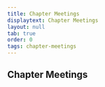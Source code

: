```yaml
---
title: Chapter Meetings
displaytext: Chapter Meetings
layout: null
tab: true
order: 0
tags: chapter-meetings
---
```


## Chapter Meetings

